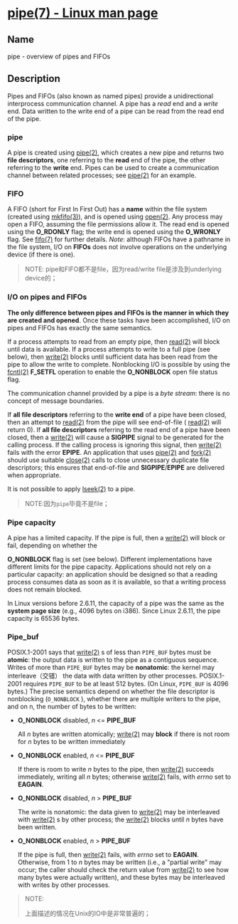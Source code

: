 # [pipe(7) - Linux man page](https://www.man7.org/linux/man-pages/man7/pipe.7.html)

## Name

pipe - overview of pipes and FIFOs

## Description

Pipes and FIFOs (also known as named pipes) provide a unidirectional interprocess communication channel. A pipe has a *read*  end and a *write* end. Data written to the write end of a pipe can be read from the read end of the pipe.

### pipe

A pipe is created using [pipe(2)](https://linux.die.net/man/2/pipe), which creates a new pipe and returns two **file descriptors**, one referring to the **read** end of the pipe, the other referring to the **write** end. Pipes can be used to create a communication channel between related processes; see [pipe(2)](https://linux.die.net/man/2/pipe) for an example.

### FIFO 

A FIFO (short for First In First Out) has a **name** within the file system (created using [mkfifo(3)](https://linux.die.net/man/3/mkfifo)), and is opened using [open(2)](https://linux.die.net/man/2/open). Any process may open a FIFO, assuming the file permissions allow it. The read end is opened using the **O_RDONLY** flag; the write end is opened using the **O_WRONLY** flag. See [fifo(7)](https://linux.die.net/man/7/fifo) for further details. *Note*: although FIFOs have a pathname in the file system, I/O on **FIFOs** does not involve operations on the underlying device (if there is one).

> NOTE: pipe和FIFO都不是file，因为read/write file是涉及到underlying device的；

### I/O on pipes and FIFOs

**The only difference between pipes and FIFOs is the manner in which they are created and opened**. Once these tasks have been accomplished, I/O on pipes and FIFOs has exactly the same semantics.

If a process attempts to read from an empty pipe, then [read(2)](https://linux.die.net/man/2/read) will block until data is available. If a process attempts to write to a full pipe (see below), then [write(2)](https://linux.die.net/man/2/write) blocks until sufficient data has been read from the pipe to allow the write to complete. Nonblocking I/O is possible by using the [fcntl(2)](https://linux.die.net/man/2/fcntl) **F_SETFL** operation to enable the **O_NONBLOCK** open file status flag.

The communication channel provided by a pipe is a *byte stream*: there is no concept of message boundaries.

If **all file descriptors** referring to the **write end** of a pipe have been closed, then an attempt to [read(2)](https://linux.die.net/man/2/read) from the pipe will see end-of-file ( [read(2)](https://linux.die.net/man/2/read) will return 0). If **all file descriptors** referring to the read end of a pipe have been closed, then a [write(2)](https://linux.die.net/man/2/write) will cause a **SIGPIPE** signal to be generated for the calling process. If the calling process is ignoring this signal, then [write(2)](https://linux.die.net/man/2/write) fails with the error **EPIPE**. An application that uses [pipe(2)](https://linux.die.net/man/2/pipe) and [fork(2)](https://linux.die.net/man/2/fork) should use suitable [close(2)](https://linux.die.net/man/2/close) calls to close unnecessary duplicate file descriptors; this ensures that end-of-file and **SIGPIPE**/**EPIPE** are delivered when appropriate.

It is not possible to apply [lseek(2)](https://linux.die.net/man/2/lseek) to a pipe.

> NOTE:因为`pipe`毕竟不是file；

### Pipe capacity

A pipe has a limited capacity. If the pipe is full, then a  [write(2)](https://linux.die.net/man/2/write)  will block or fail, depending on whether the 

**O_NONBLOCK**  flag is set (see below). Different implementations have different limits for the pipe capacity. Applications should not rely on a particular capacity: an application should be designed so that a reading process consumes data as soon as it is available, so that a writing process does not remain blocked.

In Linux versions before 2.6.11, the capacity of a pipe was the same as the **system page size** (e.g., 4096 bytes on i386). Since Linux 2.6.11, the pipe capacity is 65536 bytes.

### Pipe_buf

POSIX.1-2001 says that  [write(2)](https://linux.die.net/man/2/write) s of less than `PIPE_BUF`  bytes must be **atomic**: the output data is written to the pipe as a contiguous sequence. Writes of more than `PIPE_BUF`  bytes may be **nonatomic**: the kernel may interleave（交错） the data with data written by other processes. POSIX.1-2001 requires `PIPE_BUF` to be at least 512 bytes. (On Linux, `PIPE_BUF`  is 4096 bytes.) The precise semantics depend on whether the file descriptor is nonblocking (`O_NONBLOCK` ), whether there are multiple writers to the pipe, and on n, the number of bytes to be written:

- **O_NONBLOCK** disabled, *n* <= **PIPE_BUF**

  All *n* bytes are written atomically;  [write(2)](https://linux.die.net/man/2/write) may **block** if there is not room for *n* bytes to be written immediately

- **O_NONBLOCK** enabled, *n* <= **PIPE_BUF**

  If there is room to write *n* bytes to the pipe, then  [write(2)](https://linux.die.net/man/2/write) succeeds immediately, writing all *n* bytes; otherwise  [write(2)](https://linux.die.net/man/2/write) fails, with *errno* set to **EAGAIN**.

- **O_NONBLOCK** disabled, *n* > **PIPE_BUF**

  The write is nonatomic: the data given to  [write(2)](https://linux.die.net/man/2/write) may be interleaved with  [write(2)](https://linux.die.net/man/2/write) s by other process; the   [write(2)](https://linux.die.net/man/2/write) blocks until *n* bytes have been written.

- **O_NONBLOCK** enabled, *n* > **PIPE_BUF**

  If the pipe is full, then  [write(2)](https://linux.die.net/man/2/write) fails, with *errno* set to **EAGAIN**. Otherwise, from 1 to *n* bytes may be written (i.e., a "partial write" may occur; the caller should check the return value from  [write(2)](https://linux.die.net/man/2/write) to see how many bytes were actually written), and these bytes may be interleaved with writes by other processes.



> NOTE:
>
> 上面描述的情况在Unix的IO中是非常普遍的；



